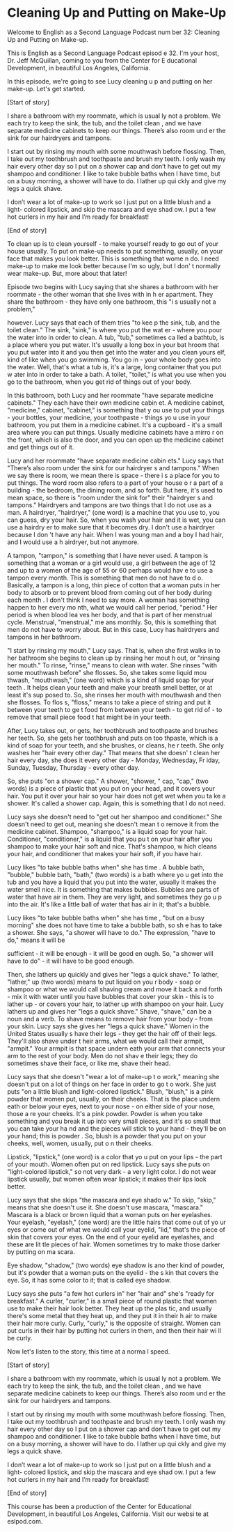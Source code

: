 # Cleaning Up and Putting on Make-Up

Welcome to English as a Second Language Podcast num ber 32: Cleaning Up and Putting on Make-up.

This is English as a Second Language Podcast episod e 32. I'm your host, Dr. Jeff McQuillan, coming to you from the Center for E ducational Development, in beautiful Los Angeles, California.

In this episode, we're going to see Lucy cleaning u p and putting on her make-up. Let's get started.

[Start of story]

I share a bathroom with my roommate, which is usual ly not a problem.  We each try to keep the sink, the tub, and the toilet clean , and we have separate medicine cabinets to keep our things.  There’s also room und er the sink for our hairdryers and tampons.

I start out by rinsing my mouth with some mouthwash  before flossing.  Then, I take out my toothbrush and toothpaste and brush my teeth.  I only wash my hair every other day so I put on a shower cap and don’t have to get out my shampoo and conditioner.  I like to take bubble baths when I have time, but on a busy morning, a shower will have to do.  I lather up qui ckly and give my legs a quick shave.

I don’t wear a lot of make-up to work so I just put  on a little blush and a light- colored lipstick, and skip the mascara and eye shad ow.  I put a few hot curlers in my hair and I’m ready for breakfast!

[End of story]

To clean up is to clean yourself - to make yourself  ready to go out of your house usually.  To put on make-up needs to put something,  usually, on your face that makes you look better.  This is something that wome n do.  I need make-up to make me look better because I'm so ugly, but I don' t normally wear make-up. But, more about that later!

Episode two begins with Lucy saying that she shares  a bathroom with her roommate - the other woman that she lives with in h er apartment.  They share the bathroom - they have only one bathroom, this "i s usually not a problem,"

however.  Lucy says that each of them tries "to kee p the sink, tub, and the toilet clean."  The sink, "sink," is where you put the wat er - where you pour the water into in order to clean.  A tub, "tub," sometimes ca lled a bathtub, is a place where you put water.  It's usually a long box in your bat hroom that you put water into it and you then get into the water and you clean yours elf, kind of like when you go swimming.  You go in - your whole body goes into the water.  Well, that's what a tub is, it's a large, long container that you put w ater into in order to take a bath.  A toilet, "toilet," is what you use when you go to the bathroom, when you get rid of things out of your body.

In this bathroom, both Lucy and her roommate "have separate medicine cabinets."  They each have their own medicine cabin et.  A medicine cabinet, "medicine," cabinet, "cabinet," is something that y ou use to put your things - your bottles, your medicine, your toothpaste - things yo u use in your bathroom, you put them in a medicine cabinet.  It's a cupboard - it's a small area where you can put things.  Usually medicine cabinets have a mirro r on the front, which is also the door, and you can open up the medicine cabinet and get things out of it.

Lucy and her roommate "have separate medicine cabin ets."  Lucy says that "There’s also room under the sink for our hairdryer s and tampons."  When we say there is room, we mean there is space - there i s a place for you to put things. The word room also refers to a part of your house o r a part of a building - the bedroom, the dining room, and so forth.  But here, it's used to mean space, so there is "room under the sink for" their "hairdryer s and tampons."  Hairdryers and tampons are two things that I do not use as a man.  A hairdryer, "hairdryer," (one word) is a machine that you use to, you can guess, dry your hair.  So, when you wash your hair and it is wet, you can use a hairdry er to make sure that it becomes dry.  I don't use a hairdryer because I don 't have any hair.  When I was young man and a boy I had hair, and I would use a h airdryer, but not anymore.

A tampon, "tampon," is something that I have never used.  A tampon is something that a woman or a girl would use, a girl between the age of 12 and up to a women of the age of 55 or 60 perhaps would hav e to use a tampon every month.  This is something that men do not have to d o.  Basically, a tampon is a long, thin piece of cotton that a woman puts in her  body to absorb or to prevent blood from coming out of her body during each month .  I don't think I need to say more.  A woman has something happen to her every mo nth, what we would call her period, "period."  Her period is when blood lea ves her body, and that is part of her menstrual cycle.  Menstrual, "menstrual," me ans monthly.  So, this is something that men do not have to worry about.  But  in this case, Lucy has hairdryers and tampons in her bathroom.

 "I start by rinsing my mouth," Lucy says.  That is,  when she first walks in to her bathroom she begins to clean up by rinsing her mout h out, or "rinsing her mouth." To rinse, "rinse," means to clean with water.  She rinses "with some mouthwash before" she flosses.  So, she takes some liquid mou thwash, "mouthwash," (one word) which is a kind of liquid soap for your teeth .  It helps clean your teeth and make your breath smell better, or at least it's sup posed to.  So, she rinses her mouth with mouthwash and then she flosses.  To flos s, "floss," means to take a piece of string and put it between your teeth to ge t food from between your teeth - to get rid of - to remove that small piece food t hat might be in your teeth.

After, Lucy takes out, or gets, her toothbrush and toothpaste and brushes her teeth.  So, she gets her toothbrush and puts on too thpaste, which is a kind of soap for your teeth, and she brushes, or cleans, he r teeth.  She only washes her "hair every other day."  That means that she doesn' t clean her hair every day, she does it every other day - Monday, Wednesday, Fr iday, Sunday, Tuesday, Thursday - every other day.

So, she puts "on a shower cap."  A shower, "shower, " cap, "cap," (two words) is a piece of plastic that you put on your head, and it covers your hair.  You put it over your hair so your hair does not get wet when you ta ke a shower.  It's called a shower cap.  Again, this is something that I do not  need.

Lucy says she doesn't need to "get out her shampoo and conditioner."  She doesn't need to get out, meaning she doesn't mean t o remove it from the medicine cabinet.  Shampoo, "shampoo," is a liquid soap for your hair. Conditioner, "conditioner," is a liquid that you pu t on your hair after you shampoo to make your hair soft and nice.  That's shampoo, w hich cleans your hair, and conditioner that makes your hair soft, if you have hair.

Lucy likes "to take bubble baths when" she has time .  A bubble bath, "bubble," bubble bath, "bath," (two words) is a bath where yo u get into the tub and you have a liquid that you put into the water, usually it makes the water smell nice.  It is something that makes bubbles.  Bubbles are parts  of water that have air in them.  They are very light, and sometimes they go u p into the air.  It's like a little ball of water that has air in it; that's a bubble.

Lucy likes "to take bubble baths when" she has time , "but on a busy morning" she does not have time to take a bubble bath, so sh e has to take a shower.  She says, "a shower will have to do."  The expression, "have to do," means it will be

sufficient - it will be enough - it will be good en ough.  So, "a shower will have to do" - it will have to be good enough.

Then, she lathers up quickly and gives her "legs a quick shave."  To lather, "lather," up (two words) means to put liquid on you r body - soap or shampoo or what we would call shaving cream and move it back a nd forth - mix it with water until you have bubbles that cover your skin - this is to lather up - or covers your hair, to lather up with shampoo on your hair.  Lucy  lathers up and gives her "legs a quick shave."  Shave, "shave," can be a noun and a verb.  To shave means to remove hair from your body - from your skin.  Lucy says she gives her "legs a quick shave."  Women in the United States usually s have their legs - they get the hair off of their legs.  They'll also shave under t heir arms, what we would call their armpit, "armpit."  Your armpit is that space undern eath your arm that connects your arm to the rest of your body.  Men do not shav e their legs; they do sometimes shave their face, or like me, shave their  head.

Lucy says that she doesn't "wear a lot of make-up t o work," meaning she doesn't put on a lot of things on her face in order to go t o work.  She just puts "on a little blush and light-colored lipstick."  Blush, "blush,"  is a pink powder that women put, usually, on their cheeks.  That is the place undern eath or below your eyes, next to your nose - on either side of your nose, those a re your cheeks.  It's a pink powder.  Powder is when you take something and you break it up into very small pieces, and it's so small that you can take your ha nd and the pieces will stick to your hand - they'll be on your hand; this is powder .  So, blush is a powder that you put on your cheeks, well, women, usually, put o n their cheeks.

Lipstick, "lipstick," (one word) is a color that yo u put on your lips - the part of your mouth.  Women often put on red lipstick.  Lucy says  she puts on "light-colored lipstick," so not very dark - a very light color.  I do not wear lipstick usually, but women often wear lipstick; it makes their lips look  better.

Lucy says that she skips "the mascara and eye shado w."  To skip, "skip," means that she doesn't use it.  She doesn't use mascara, "mascara."  Mascara is a black or brown liquid that a woman puts on her eyelashes.   Your eyelash, "eyelash," (one word) are the little hairs that come out of yo ur eyes or come out of what we would call your eyelid, "lid," that's the piece of skin that covers your eyes.  On the end of your eyelid are eyelashes, and these are lit tle pieces of hair.  Women sometimes try to make those darker by putting on ma scara.

Eye shadow, "shadow," (two words) eye shadow is ano ther kind of powder, but it's powder that a woman puts on the eyelid - the s kin that covers the eye.  So, it has some color to it; that is called eye shadow.

Lucy says she puts "a few hot curlers in" her "hair  and" she's "ready for breakfast."  A curler, "curler," is a small piece of round plastic that women use to make their hair look better.  They heat up the plas tic, and usually there's some metal that they heat up, and they put it in their h air to make their hair more curly. Curly, "curly," is the opposite of straight.  Women  can put curls in their hair by putting hot curlers in them, and then their hair wi ll be curly.

Now let's listen to the story, this time at a norma l speed.

[Start of story]

I share a bathroom with my roommate, which is usual ly not a problem.  We each try to keep the sink, the tub, and the toilet clean , and we have separate medicine cabinets to keep our things.  There’s also room und er the sink for our hairdryers and tampons.

I start out by rinsing my mouth with some mouthwash  before flossing.  Then, I take out my toothbrush and toothpaste and brush my teeth.  I only wash my hair every other day so I put on a shower cap and don’t have to get out my shampoo and conditioner.  I like to take bubble baths when I have time, but on a busy morning, a shower will have to do.  I lather up qui ckly and give my legs a quick shave.

I don’t wear a lot of make-up to work so I just put  on a little blush and a light- colored lipstick, and skip the mascara and eye shad ow.  I put a few hot curlers in my hair and I’m ready for breakfast!

[End of story]



This course has been a production of the Center for  Educational Development, in beautiful Los Angeles, California.  Visit our websi te at eslpod.com.



